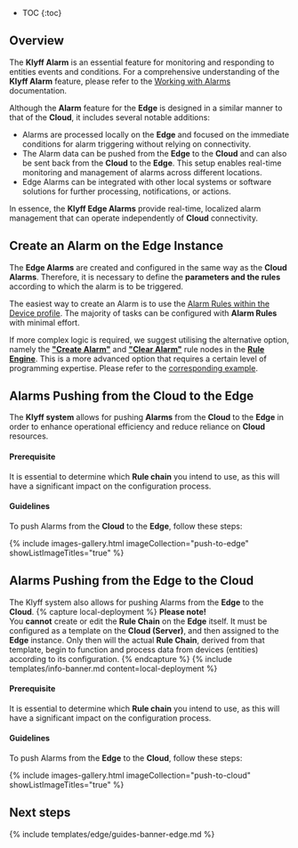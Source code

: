 * TOC
{:toc}

## Overview

The **Klyff Alarm** is an essential feature for monitoring and responding to entities events and conditions. For a comprehensive understanding of the **Klyff Alarm** feature, please refer to the [Working with Alarms](/docs/{{cloudDocsPrefix}}user-guide/alarms/) documentation.

Although the **Alarm** feature for the **Edge** is designed in a similar manner to that of the **Cloud**, it includes several notable additions: 
* Alarms are processed locally on the **Edge** and focused on the immediate conditions for alarm triggering without relying on connectivity.
* The Alarm data can be pushed from the **Edge** to the **Cloud** and can also be sent back from the **Cloud** to the **Edge**. This setup enables real-time monitoring and management of alarms across different locations.
* Edge Alarms can be integrated with other local systems or software solutions for further processing, notifications, or actions.

In essence, the **Klyff Edge Alarms** provide real-time, localized alarm management that can operate independently of **Cloud** connectivity.

## Create an Alarm on the Edge Instance

The **Edge Alarms** are created and configured in the same way as the **Cloud Alarms**. Therefore, it is necessary to define the **parameters and the rules** according to which the alarm is to be triggered. 

The easiest way to create an Alarm is to use the [Alarm Rules within the Device profile](/docs/{{cloudDocsPrefix}}user-guide/device-profiles/#alarm-rules). The majority of tasks can be configured with **Alarm Rules** with minimal effort.

If more complex logic is required, we suggest utilising the alternative option, namely the **["Create Alarm"](/docs/{{cloudDocsPrefix}}user-guide/rule-engine-2-0/action-nodes/#create-alarm-node)** and **["Clear Alarm"](/docs/{{cloudDocsPrefix}}user-guide/rule-engine-2-0/action-nodes/#clear-alarm-node)** rule nodes in the **[Rule Engine](/docs/{{cloudDocsPrefix}}user-guide/rule-engine-2-0/re-getting-started/)**. This is a more advanced option that requires a certain level of programming expertise. Please refer to the [corresponding example](/docs/user-guide/rule-engine-2-0/tutorials/create-clear-alarms/).

## Alarms Pushing from the Cloud to the Edge

The **Klyff system** allows for pushing **Alarms** from the **Cloud** to the **Edge** in order to enhance operational efficiency and reduce reliance on **Cloud** resources.

#### Prerequisite

It is essential to determine which **Rule chain** you intend to use, as this will have a significant impact on the configuration process.

#### Guidelines

To push Alarms from the **Cloud** to the **Edge**, follow these steps:

{% include images-gallery.html imageCollection="push-to-edge" showListImageTitles="true" %}

## Alarms Pushing from the Edge to the Cloud

The Klyff system also allows for pushing Alarms from the **Edge** to the **Cloud**.
{% capture local-deployment %}
**Please note!** <br>
You **cannot** create or edit the **Rule Chain** on the **Edge** itself. It must be configured as a template on the **Cloud (Server)**, and then assigned to the **Edge** instance. Only then will the actual **Rule Chain**, derived from that template, begin to function and process data from devices (entities) according to its configuration.
{% endcapture %}
{% include templates/info-banner.md content=local-deployment %}

#### Prerequisite

It is essential to determine which **Rule chain** you intend to use, as this will have a significant impact on the configuration process.

#### Guidelines

To push Alarms from the **Edge** to the **Cloud**, follow these steps:

{% include images-gallery.html imageCollection="push-to-cloud" showListImageTitles="true" %} 

## Next steps

{% include templates/edge/guides-banner-edge.md %}